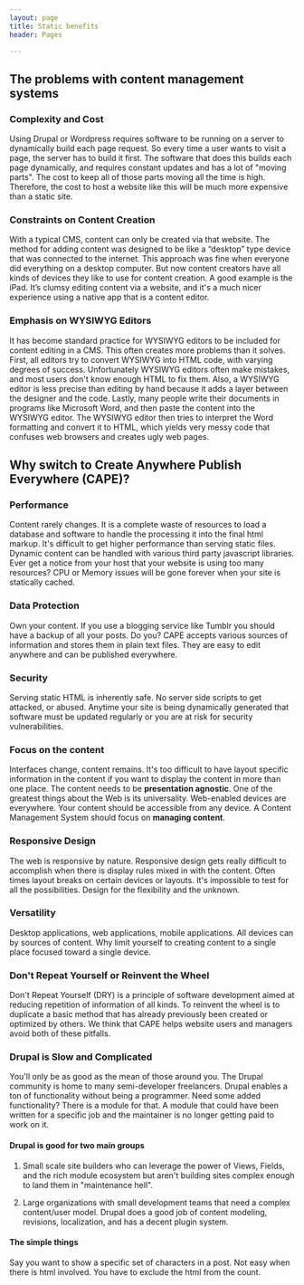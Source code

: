 ```yaml
---
layout: page
title: Static benefits
header: Pages

---
```


## The problems with content management systems 

### Complexity and Cost

Using Drupal or Wordpress requires software to be running on a server to dynamically build each page request. So every time a user wants to visit a page, the server has to build it first. The software that does this builds each page dynamically, and requires constant updates and has a lot of "moving parts". The cost to keep all of those parts moving all the time is high. Therefore, the cost to host a website like this will be much more expensive than a static site.

### Constraints on Content Creation

With a typical CMS, content can only be created via that website. The method for adding content was designed to be like a “desktop” type device that was connected to the internet. This approach was fine when everyone did everything on a desktop computer. But now content creators have all kinds of devices they like to use for content creation. A good example is the iPad. It’s clumsy editing content via a website, and it's a much nicer experience using a native app that is a content editor.

### Emphasis on WYSIWYG Editors

It has become standard practice for WYSIWYG editors to be included for content editing in a CMS.  This often creates more problems than it solves. First, all editors try to convert WYSIWYG into HTML code, with varying degrees of success. Unfortunately WYSIWYG editors often make mistakes, and most users don't know enough HTML to fix them. Also, a WYSIWYG editor is less precise than editing by hand because it adds a layer between the designer and the code. Lastly, many people write their documents in programs like Microsoft Word, and then paste the content into the WYSIWYG editor.  The WYSIWYG editor then tries to interpret the Word formatting and convert it to HTML, which yields very messy code that confuses web browsers and creates ugly web pages. 

## Why switch to Create Anywhere Publish Everywhere (CAPE)?

### Performance

Content rarely changes. It is a complete waste of resources to load a database and software to handle the processing it into the final html markup. It's difficult to get higher performance than serving static files. Dynamic content can be handled with various third party javascript libraries. Ever get a notice from your host that your website is using too many resources? CPU or Memory issues will be gone forever when your site is statically cached.

### Data Protection

Own your content. If you use a blogging service like Tumblr you should have a backup of all your posts. Do you? CAPE accepts various sources of information and stores them in plain text files. They are easy to edit anywhere and can be published everywhere.

### Security

Serving static HTML is inherently safe. No server side scripts to get attacked, or abused. Anytime your site is being dynamically generated that software must be updated regularly or you are at risk for security vulnerabilities.

### Focus on the content

Interfaces change, content remains. It's too difficult to have layout specific information in the content if you want to display the content in more than one place. The content needs to be **presentation agnostic**. One of the greatest things about the Web is its universality. Web-enabled devices are everywhere. Your content should be accessible from any device. A Content Management System should focus on **managing content**. 

### Responsive Design

The web is responsive by nature. Responsive design gets really difficult to accomplish when there is display rules mixed in with the content. Often times layout breaks on certain devices or layouts. It's impossible to test for all the possibilities. Design for the flexibility and the unknown.

### Versatility

Desktop applications, web applications, mobile applications. All devices can by sources of content. Why limit yourself to creating content to a single place focused toward a single device.

### Don't Repeat Yourself or Reinvent the Wheel

Don't Repeat Yourself (DRY) is a principle of software development aimed at reducing repetition of information of all kinds. To reinvent the wheel is to duplicate a basic method that has already previously been created or optimized by others. We think that CAPE helps website users and managers avoid both of these pitfalls.

### Drupal is Slow and Complicated

You'll only be as good as the mean of those around you. The Drupal community is home to many semi-developer freelancers. Drupal enables a ton of functionality without being a programmer. Need some added functionality? There is a module for that. A module that could have been written for a specific job and the maintainer is no longer getting paid to work on it.


#### Drupal is good for two main groups

1. Small scale site builders who can leverage the power of Views, Fields, and the rich module ecosystem but aren't building sites complex enough to land them in "maintenance hell".

2. Large organizations with small development teams that need a complex content/user model. Drupal does a good job of content modeling, revisions, localization, and has a decent plugin system.

#### The simple things
Say you want to show a specific set of characters in a post. Not easy when there is html involved. You have to exclude the html from the count.

